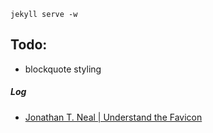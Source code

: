     jekyll serve -w

## Todo:

- blockquote styling


##### Log


- [Jonathan T. Neal | Understand the Favicon](http://www.jonathantneal.com/blog/understand-the-favicon/)